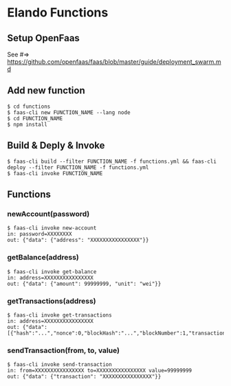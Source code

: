 # Elando Functions

## Setup OpenFaas

See #=> https://github.com/openfaas/faas/blob/master/guide/deployment_swarm.md

## Add new function

```
$ cd functions
$ faas-cli new FUNCTION_NAME --lang node
$ cd FUNCTION_NAME
$ npm install
```
## Build & Deply & Invoke

```
$ faas-cli build --filter FUNCTION_NAME -f functions.yml && faas-cli deploy --filter FUNCTION_NAME -f functions.yml
$ faas-cli invoke FUNCTION_NAME
```

## Functions

### newAccount(password)

```
$ faas-cli invoke new-account
in: password=XXXXXXXX
out: {"data": {"address": "XXXXXXXXXXXXXXXX"}}
```

### getBalance(address)

```
$ faas-cli invoke get-balance
in: address=XXXXXXXXXXXXXXXX
out: {"data": {"amount": 99999999, "unit": "wei"}}
```


### getTransactions(address)

```
$ faas-cli invoke get-transactions
in: address=XXXXXXXXXXXXXXXX
out: {"data": [{"hash":"...","nonce":0,"blockHash":"...","blockNumber":1,"transactionIndex":0,"from":"...","to":"...","value":"...","gas":90000,"gasPrice":"1","input":"0x0"}]}
```

### sendTransaction(from, to, value)

```
$ faas-cli invoke send-transaction
in: from=XXXXXXXXXXXXXXXX to=XXXXXXXXXXXXXXXX value=99999999
out: {"data": {"transaction": "XXXXXXXXXXXXXXXX"}}
```

